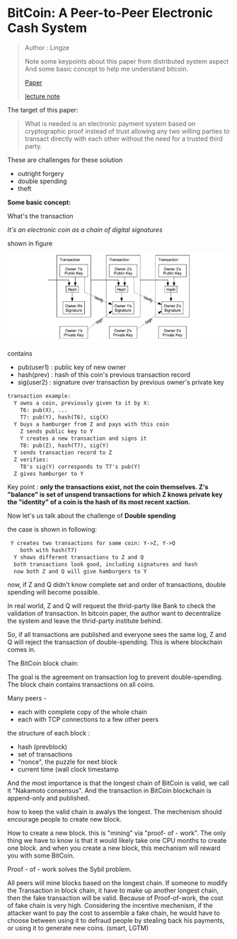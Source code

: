# BitCoin: A Peer-to-Peer Electronic Cash System

>Author : Lingze
>
>Note some keypoints about this paper from distributed system aspect And some basic concept to help me understand bitcoin.
>
>[Paper](https://pdos.csail.mit.edu/6.824/papers/bitcoin.pdf)
>
>[lecture note](http://nil.csail.mit.edu/6.824/2021/notes/l-bitcoin.txt)

The target of this paper:

>What is needed is an electronic payment system based on cryptographic proof instead of trust allowing any two willing parties to transact directly with each other without the need for a trusted third party.

These are challenges for these solution

- outright forgery
- double spending
- theft



**Some basic concept:**

What's the transaction

*It's an electronic coin as a chain of digital signatures*

shown in figure

![](https://raw.githubusercontent.com/Zrealshadow/Intro2DB/main/assets/BitCoin/Transaction.png)

contains

- pub(user1) : public key of new owner
- hash(prev) : hash of this coin's previous transaction record
- sig(user2) : signature over transaction by previous owner's private key

```
transaction example:
  Y owns a coin, previously given to it by X:
    T6: pub(X), ...
    T7: pub(Y), hash(T6), sig(X)
  Y buys a hamburger from Z and pays with this coin
    Z sends public key to Y
    Y creates a new transaction and signs it
    T8: pub(Z), hash(T7), sig(Y)
  Y sends transaction record to Z
  Z verifies:
    T8's sig(Y) corresponds to T7's pub(Y)
  Z gives hamburger to Y
```

Key point : **only the transactions exist, not the coin themselves. Z's "balance" is set of unspend transactions for which Z knows private key the "identity"  of a coin is the hash of its most recent xaction.**



Now let's us talk about the challenge of **Double spending**

the case is shown in following:

```
 Y creates two transactions for same coin: Y->Z, Y->Q
    both with hash(T7)
  Y shows different transactions to Z and Q
  both transactions look good, including signatures and hash
  now both Z and Q will give hamburgers to Y
```

now, if Z and Q didn't know complete set and order of transactions, double spending will become possible.

In real world, Z and Q will request the thrid-party like Bank to check the validation of transaction. In bitcoin paper, the author want to decentralize the system and leave the thrid-party institute behind.

So, if all transactions are published and everyone sees the same log, Z and Q will reject the transaction of double-spending.  This is where blockchain comes in.

The BitCoin block chain:

The goal is the agreement on transaction log to prevent double-spending. The block chain contains transactions on all coins.

Many peers -

- each with complete copy of the whole chain
- each with TCP connections to a few other peers 

the structure of each block :

- hash (prevblock)
- set of transactions
- "nonce", the puzzle for next block
- current time (wall clock timestamp

And the most importance is that the longest chain of BitCoin is valid, we call it "Nakamoto consensus". And the transaction in BitCoin blockchain is append-only and published. 



how to keep the valid chain is awalys the longest. The mechenism should encourage people to create new block.

How to create a new block. this is "mining" via "proof- of - work". The only thing we have to know is that it would likely take one CPU months to create one block. and when you create a new block, this mechanism will reward you with some BitCoin. 

Proof - of - work solves the Sybil problem.  

All peers will mine blocks based on the longest chain. If someone to modify the Transaction in block chain, it have to make up another longest chain, then the fake transaction will be valid. Because of Proof-of-work, the cost of fake chain is very high.  Considering the incentive mechenism, if the attacker want to pay the cost to assemble a fake chain, he would have to choose between using it to defraud people by stealing back his payments, or using it to generate new coins. (smart, LGTM)

















